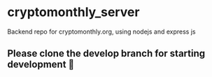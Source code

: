 # cryptomonthly_server

Backend repo for cryptomonthly.org, using nodejs and express js

## Please clone the develop branch for starting development 🚀